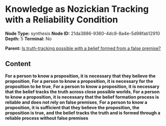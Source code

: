 # Knowledge as Nozickian Tracking with a Reliability Condition

**Node Type:** synthesis
**Node ID:** 21da3886-9360-4dc8-8a4e-5d98fab12910
**Depth:** 5
**Terminal:** No

**Parent:** [Is truth-tracking possible with a belief formed from a false premise?](is-truth-tracking-possible-with-a-belief-formed-from-a-false-premise-antithesis-b6a8ad7a-ad34-4027-88a6-5720422a69b7.md)

## Content

**For a person to know a proposition, it is necessary that they believe the proposition**, **For a person to know a proposition, it is necessary for the proposition to be true**, **For a person to know a proposition, it is necessary that the belief tracks the truth across close possible worlds**, **For a person to know a proposition, it is necessary that the belief formation process is reliable and does not rely on false premises**, **For a person to know a proposition, it is sufficient that they believe the proposition, the proposition is true, and the belief tracks the truth and is formed through a reliable process without false premises**

